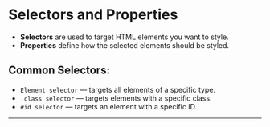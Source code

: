 # Selectors and Properties

- **Selectors** are used to target HTML elements you want to style.
- **Properties** define how the selected elements should be styled.

## Common Selectors:

- `Element selector` — targets all elements of a specific type.
- `.class selector` — targets elements with a specific class.
- `#id selector` — targets an element with a specific ID.

---
